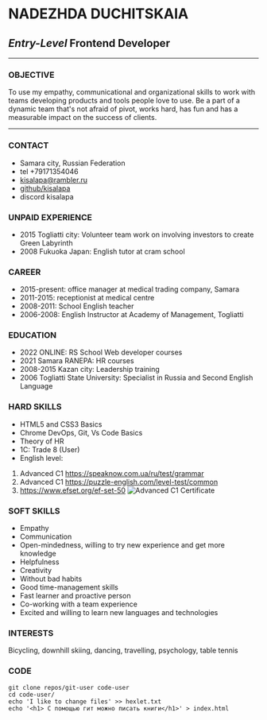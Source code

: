 # **NADEZHDA DUCHITSKAIA**
## *Entry-Level* **Frontend Developer**

****
### **OBJECTIVE**
To use my empathy, communicational and organizational skills to work with teams developing products and tools people love to use. Be a part of a dynamic team that's not afraid of pivot, works hard, has fun and has a measurable impact on the success of clients.

****
### **CONTACT**
+ Samara city, Russian Federation
+ tel +79171354046
+ kisalapa@rambler.ru
+ [github/kisalapa](https://github.com/Kisalapa)
+ discord kisalapa

### **UNPAID EXPERIENCE**
- 2015 Togliatti city: Volunteer team work on involving investors to create Green Labyrinth
- 2008 Fukuoka Japan: English tutor at cram school

### **CAREER**
* 2015-present: office manager at medical trading company, Samara
* 2011-2015: receptionist at medical centre
* 2008-2011: School English teacher
* 2006-2008: English Instructor at Academy of Management, Togliatti

### **EDUCATION**
+ 2022 ONLINE: RS School Web developer courses
+ 2021 Samara RANEPA: HR courses
+ 2008-2015 Kazan city: Leadership training
+ 2006 Togliatti State University: Specialist in Russia and Second English Language

### **HARD SKILLS**
- HTML5 and CSS3 Basics
- Chrome DevOps, Git, Vs Code Basics
- Theory of HR
- 1C: Trade 8 (User)
- English level:
1. Advanced C1 <https://speaknow.com.ua/ru/test/grammar>
2. Advanced C1 <https://puzzle-english.com/level-test/common>
3. <https://www.efset.org/ef-set-50>
  ![Advanced C1 Certificate](https://user-images.githubusercontent.com/96585825/156359043-6b2c1c37-7bfe-4ff5-a57a-b670b46439ab.png)

  ### **SOFT SKILLS**
* Empathy
* Communication
* Open-mindedness, willing to try new experience and get more knowledge
* Helpfulness
* Creativity
* Without bad habits
* Good time-management skills
* Fast learner and proactive person
* Co-working with a team experience
* Excited and willing to learn new languages and technologies

### **INTERESTS**
Bicycling, downhill skiing, dancing, travelling, psychology, table tennis

### **CODE**
```
git clone repos/git-user code-user
cd code-user/
echo 'I like to change files' >> hexlet.txt
echo '<h1> С помощью гит можно писать книги</h1>' > index.html
```